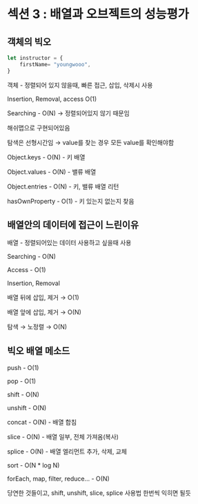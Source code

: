 # 섹션 3 : 배열과 오브젝트의 성능평가

## 객체의 빅오

```jsx
let instructor = {
	firstName= "youngwooo",
}
```

객체 - 정렬되어 있지 않을때, 빠른 접근, 삽입, 삭제시 사용

Insertion, Removal, access O(1)

Searching - O(N) → 정렬되어있지 않기 때문임

해쉬맵으로 구현되어있음

탐색은 선형시간임 → value를 찾는 경우 모든 value를 확인해야함

Object.keys - O(N) - 키 배열

Object.values - O(N) - 밸류 배열

Object.entries - O(N) - 키, 밸류 배열 리턴

hasOwnProperty - O(1) - 키 있는지 없는지 찾음

## 배열안의 데이터에 접근이 느린이유

배열 - 정렬되어있는 데이터 사용하고 싶을때 사용

Searching - O(N)

Access - O(1)

Insertion, Removal

배열 뒤에 삽입, 제거 → O(1)  

배열 앞에 삽입, 제거 → O(N)

탐색 → 노정렬 → O(N)

## 빅오 배열 메소드

push - O(1)

pop - O(1)

shift - O(N)

unshift - O(N)

concat - O(N) - 배열 합침

slice - O(N) - 배열 일부, 전체 가져옴(복사)

splice - O(N) - 배열 엘리먼트 추가, 삭제, 교체

sort - O(N * log N)

forEach, map, filter, reduce… - O(N)

당연한 것들이고, shift, unshift, slice, splice 사용법 한번씩 익히면 될듯